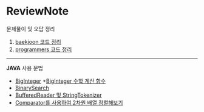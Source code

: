 # ReviewNote

문제풀이 및 오답 정리

1. [baekjoon 코드 정리](https://github.com/ChoSooBeen/ProgramSolve)
2. [programmers 코드 정리](https://github.com/ChoSooBeen/Programmer_school)

---
**JAVA** 사용 문법   
+ [BigInteger](https://github.com/ChoSooBeen/ReviewNote/blob/main/10757.md)
  +[BigInteger 수학 계산 함수](https://github.com/ChoSooBeen/ReviewNote/tree/main)
+ [BinarySearch](https://github.com/ChoSooBeen/ReviewNote/blob/main/1920.md)
+ [BufferedReader 및 StringTokenizer](https://github.com/ChoSooBeen/ReviewNote/blob/main/2869.md)
+ [Comparator를 사용하여 2차원 배열 정렬해보기](https://github.com/ChoSooBeen/ReviewNote/blob/main/10814.md)

